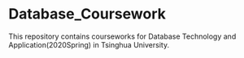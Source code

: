 # Database_Coursework
This repository contains courseworks for Database Technology and Application(2020Spring) in Tsinghua University.
